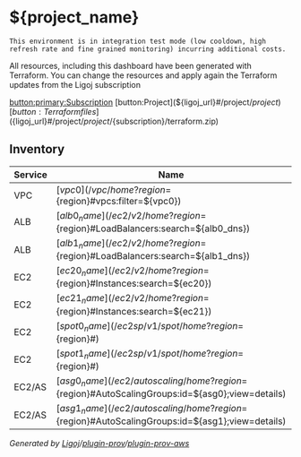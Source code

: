 # ${project_name}

```
This environment is in integration test mode (low cooldown, high refresh rate and fine grained monitoring) incurring additional costs.
```

All resources, including this dashboard have been generated with Terraform. You can change the resources and apply again the Terraform updates from the Ligoj subscription

[button:primary:Subscription](${ligoj_url}#/project/${project}/${subscription})
[button:Project](${ligoj_url}#/project/${project})
[button:Terraform files](${ligoj_url}#/project/${project}/${subscription}/terraform.zip)

## Inventory

Service| Name | Access
-------|------|--------
VPC    | [${vpc0}](/vpc/home?region=${region}#vpcs:filter=${vpc0}) |
ALB|[${alb0_name}](/ec2/v2/home?region=${region}#LoadBalancers:search=${alb0_dns})|[http](http://${alb0_dns})
ALB|[${alb1_name}](/ec2/v2/home?region=${region}#LoadBalancers:search=${alb1_dns})|[http](http://${alb1_dns})
EC2|[${ec20_name}](/ec2/v2/home?region=${region}#Instances:search=${ec20})|[http](http://${ec20_ip})
EC2|[${ec21_name}](/ec2/v2/home?region=${region}#Instances:search=${ec21})|[http](http://${ec21_ip})
EC2|[${spot0_name}](/ec2sp/v1/spot/home?region=${region}#)|${spot0_price}
EC2|[${spot1_name}](/ec2sp/v1/spot/home?region=${region}#)|${spot1_price}
EC2/AS|[${asg0_name}](/ec2/autoscaling/home?region=${region}#AutoScalingGroups:id=${asg0};view=details)|
EC2/AS|[${asg1_name}](/ec2/autoscaling/home?region=${region}#AutoScalingGroups:id=${asg1};view=details)|
*Generated by [Ligoj](https://ligoj.github.io/ligoj)/[plugin-prov](https://github.com/ligoj/plugin-prov)/[plugin-prov-aws](https://github.com/ligoj/plugin-prov-aws)*